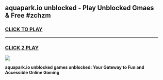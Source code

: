 
## aquapark.io unblocked - Play Unblocked Gmaes & Free #zchzm
<h3>
<a href="https://news.freeplayer.one?title=aquapark.io_unblocked&ref=24F">CLICK TO PLAY</a></h3>
<hr>

<h3>
<a href="https://news.freeplayer.one?title=aquapark.io_unblocked&ref=24F">CLICK 2 PLAY</a>
  
</h3>

<a href="https://news.freeplayer.one?title=aquapark.io_unblocked&ref=24F/"><img src="https://clearcache.store/games.png"></a>


**aquapark.io unblocked games unblocked: Your Gateway to Fun and Accessible Online Gaming**
